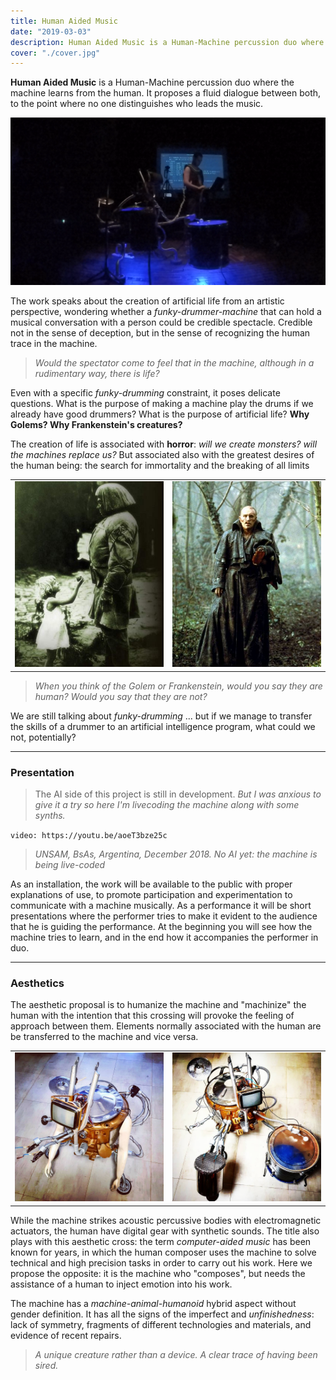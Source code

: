 ```yaml
---
title: Human Aided Music
date: "2019-03-03"
description: Human Aided Music is a Human-Machine percussion duo where the machine learns from the human. It proposes a fluid dialogue between both, to the point where no one distinguishes who leads the music.
cover: "./cover.jpg"
---
```


**Human Aided Music** is a Human-Machine percussion duo where the machine learns from the human. It proposes a fluid dialogue between both, to the point where no one distinguishes who leads the music.

![](./poster.png)

The work speaks about the creation of artificial life from an artistic perspective, wondering whether a *funky-drummer-machine* that can hold a musical conversation with a person could be credible spectacle.
Credible not in the sense of deception, but in the sense of recognizing the human trace in the machine.

> *Would the spectator come to feel that in the machine, although in a rudimentary way, there is life?*

Even with a specific *funky-drumming* constraint, it poses delicate questions. What is the purpose of making a machine play the drums if we already have good drummers?
What is the purpose of artificial life?  **Why Golems? Why Frankenstein's creatures?**


The creation of life is associated with **horror**: *will we create monsters? will the machines replace us?* But associated also with the greatest desires of the human being: the search for immortality and the breaking of all limits


| | |
|-|-|
|![](./golem.jpg)|![](./deniro.jpg)|

> *When you think of the Golem or Frankenstein, would you say they are human?
Would you say that they are not?*

We are still talking about *funky-drumming* ... but if we manage to transfer the skills of a drummer to an artificial intelligence program, what could we not, potentially?

---

### Presentation

> The AI side of this project is still in development. *But I was anxious to give it a try so here I'm livecoding the machine along with some synths.*

`video: https://youtu.be/aoeT3bze25c`

> *UNSAM, BsAs, Argentina, December 2018. No AI yet: the machine is being live-coded*


As an installation, the work will be available to the public with proper explanations of use, to promote participation and experimentation to communicate with a machine musically.
As a performance it will be short presentations where the performer tries to make it evident to the audience that he is guiding the performance. At the beginning you will see how the machine tries to learn, and in the end how it accompanies the performer in duo.





---
### Aesthetics

The aesthetic proposal is to humanize the machine and "machinize" the human with the intention that this crossing will provoke the feeling of approach between them. Elements normally associated with the human are be transferred to the machine and vice versa.

| | |
|-|-|
|![](./cover.jpg)|![](./max.jpg)|


While the machine strikes acoustic percussive bodies with electromagnetic actuators, the human have digital gear with synthetic sounds.
The title also plays with this aesthetic cross: the term *computer-aided music* has been known for years, in which the human composer uses the machine to solve technical and high precision tasks in order to carry out his work. Here we propose the opposite: it is the machine who "composes", but needs the assistance of a human to inject emotion into his work.

The machine has a *machine-animal-humanoid* hybrid aspect without gender definition. It has all the signs of the imperfect and *unfinishedness*: lack of symmetry, fragments of different technologies and materials, and evidence of recent repairs.
> *A unique creature rather than a device. A clear trace of having been sired.*
